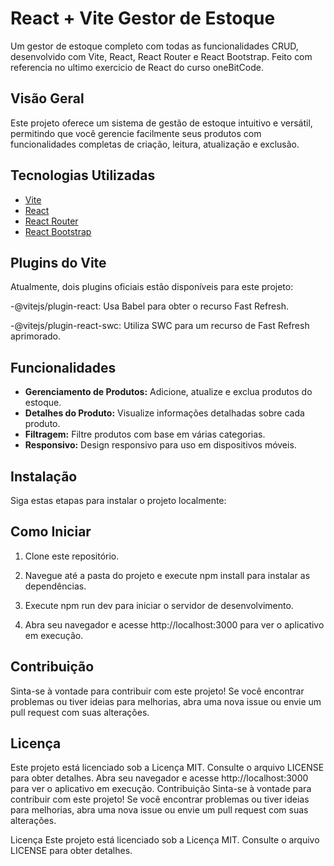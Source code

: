 # React + Vite Gestor de Estoque

Um gestor de estoque completo com todas as funcionalidades CRUD, desenvolvido com Vite, React, React Router e React Bootstrap.
Feito com referencia no ultimo exercicio de React do curso oneBitCode.

## Visão Geral

Este projeto oferece um sistema de gestão de estoque intuitivo e versátil, permitindo que você gerencie facilmente seus produtos com funcionalidades completas de criação, leitura, atualização e exclusão.



## Tecnologias Utilizadas

- [Vite](https://vitejs.dev/)
- [React](https://reactjs.org/)
- [React Router](https://reactrouter.com/)
- [React Bootstrap](https://react-bootstrap.github.io/)

## Plugins do Vite
Atualmente, dois plugins oficiais estão disponíveis para este projeto:

 -@vitejs/plugin-react: Usa Babel para obter o recurso Fast Refresh.

 -@vitejs/plugin-react-swc: Utiliza SWC para um recurso de Fast Refresh aprimorado.

## Funcionalidades

- **Gerenciamento de Produtos:** Adicione, atualize e exclua produtos do estoque.
- **Detalhes do Produto:** Visualize informações detalhadas sobre cada produto.
- **Filtragem:** Filtre produtos com base em várias categorias.
- **Responsivo:** Design responsivo para uso em dispositivos móveis.



## Instalação

Siga estas etapas para instalar o projeto localmente:

## Como Iniciar
1. Clone este repositório.
2. Navegue até a pasta do projeto e execute npm install para instalar as dependências.
4. Execute npm run dev para iniciar o servidor de desenvolvimento.

3. Abra seu navegador e acesse http://localhost:3000 para ver o aplicativo em execução.

## Contribuição
Sinta-se à vontade para contribuir com este projeto! Se você encontrar problemas ou tiver ideias para melhorias, abra uma nova issue ou envie um pull request com suas alterações.

## Licença
Este projeto está licenciado sob a Licença MIT. Consulte o arquivo LICENSE para obter detalhes.
Abra seu navegador e acesse http://localhost:3000 para ver o aplicativo em execução.
Contribuição
Sinta-se à vontade para contribuir com este projeto! Se você encontrar problemas ou tiver ideias para melhorias, abra uma nova issue ou envie um pull request com suas alterações.

Licença
Este projeto está licenciado sob a Licença MIT. Consulte o arquivo LICENSE para obter detalhes.
